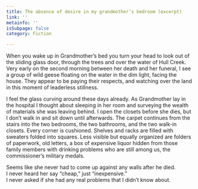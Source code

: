 ```yaml
---
title: The absence of desire in my grandmother’s bedroom (excerpt)
link: ''
metainfo: ''
isSubpage: false
category: Fiction

---
```

When you wake up in Grandmother’s bed you turn your head to look out of the sliding glass door, through the trees and over the water of Hull Creek. Very early on the second morning between her death and her funeral, I see a group of wild geese floating on the water in the dim light, facing the house. They appear to be paying their respects, and watching over the land in this moment of leaderless stillness.

I feel the glass curving around these days already. As Grandmother lay in the hospital I thought about sleeping in her room and surveying the wealth of materials she was leaving behind. I open the closets before she dies, but I don’t walk in and sit down until afterwards. The carpet continues from the stairs into the two bedrooms, the two bathrooms, and the two walk-in closets. Every corner is cushioned. Shelves and racks are filled with sweaters folded into squares. Less visible but equally organized are folders of paperwork, old letters, a box of expensive liquor hidden from those family members with drinking problems who are still among us, the commissioner’s military medals.

Seems like she never had to come up against any walls after he died.  
I never heard her say “cheap,” just “inexpensive.”  
I never asked if she had any real problems that I didn’t know about.